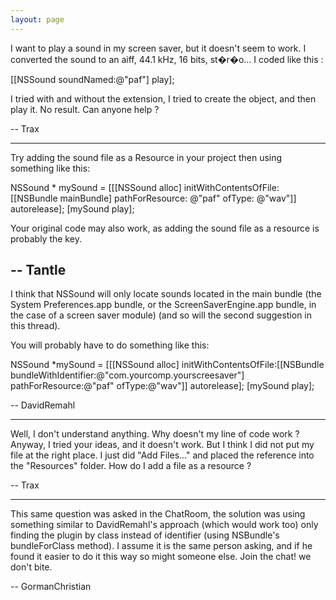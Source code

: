 ```yaml
---
layout: page
---
```


I want to play a sound in my screen saver, but it doesn't seem to work. I converted the sound to an aiff, 44.1 kHz, 16 bits, st�r�o... I coded like this :
    
[[NSSound soundNamed:@"paf"] play];


I tried with and without the extension, I tried to create the object, and then play it. No result. Can anyone help ?

-- Trax

----

Try adding the sound file as a Resource in your project then using something like this:

    
NSSound * mySound = [[[NSSound alloc] initWithContentsOfFile: [[NSBundle mainBundle] pathForResource: @"paf" ofType: @"wav"]] autorelease];
[mySound play];


Your original code may also work, as adding the sound file as a resource is probably the key.

--
Tantle
----

I think that NSSound will only locate sounds located in the main bundle (the System Preferences.app bundle, or the ScreenSaverEngine.app bundle, in the case of a screen saver module) (and so will the second suggestion in this thread).

You will probably have to do something like this: 

NSSound *mySound = [[[NSSound alloc] initWithContentsOfFile:[[NSBundle bundleWithIdentifier:@"com.yourcomp.yourscreesaver"] pathForResource:@"paf" ofType:@"wav"]] autorelease];
[mySound play];

-- DavidRemahl

----

Well, I don't understand anything. Why doesn't my line of code work ? Anyway, I tried your ideas, and it doesn't work. But I think I did not put my file at the right place. I just did "Add Files..." and placed the reference into the "Resources" folder. How do I add a file as a resource ?

-- Trax

----

This same question was asked in the ChatRoom, the solution was using something similar to DavidRemahl's approach (which would work too) only finding the plugin by class instead of identifier (using NSBundle's bundleForClass method). I assume it is the same person asking, and if he found it easier to do it this way so might someone else. Join the chat! we don't bite.

-- GormanChristian
